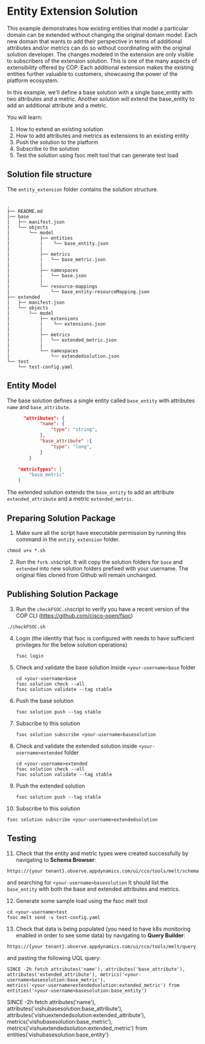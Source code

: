 # Entity Extension Solution

This example demonstrates how existing entities that model a particular domain can be extended without changing the original domain model. Each new domain that wants to add their perspective in terms of additional attributes and/or metrics can do so without coordinating with the original solution developer. The changes modeled in the extension are only visible to subscribers of the extension solution. This is one of the many aspects of extensibility offered by COP. Each additional extension makes the existing entities further valuable to customers, showcasing the power of the platform ecosystem.

In this example, we'll define a base solution with a single base_entity with two attributes and a metric. Another solution will extend the base_entity to add an additional attribute and a metric.

You will learn:

1. How to extend an existing solution
2. How to add attributes and metrics as extensions to an existing entity
3. Push the solution to the platform
4. Subscribe to the solution
5. Test the solution using fsoc melt tool that can generate test load

## Solution file structure

The `entity_extension` folder contains the solution structure.
```text

.
├── README.md
|── base
|   ├── manifest.json
|   └── objects
|       └── model
|           ├── entities 
|           |    └── base_entity.json
|           |   
|           ├── metrics
|           |   └── base_metric.json
|           |   
|           ├── namespaces
|           |   └── base.json
|           |   
|           └── resource-mappings
|               └── base_entity-resourceMapping.json
├── extended
|   ├── manifest.json
|   └── objects
|       └── model
|           ├── extensions 
|           |    └── extensions.json
|           |   
|           ├── metrics
|           |   └── extended_metric.json
|           |   
|           └── namespaces
|               └── extendedsolution.json
└── test       
    └── test-config.yaml

```
## Entity Model

The base solution defines a single entity called `base_entity` with attributes `name` and `base_attribute`.

```json
      "attributes": {
            "name": {
                "type": "string",
            },
            "base_attribute" :{
                "type": "long",
            }
        }   
```

```json
    "metricTypes": [
        "base_metric"
    ]
```
The extended solution extends the `base_entity` to add an attribute `extended_attribute` and a metric `extended_metric`.

## Preparing Solution Package

1. Make sure all the script have executable permission by running this command in the `entity_extension` folder.
```shell
chmod u+x *.sh
```

2. Run the `fork.sh`script. It will copy the solution folders for `base` and `extended` into new solution folders prefixed with your username. The original files cloned from Github will remain unchanged.


## Publishing Solution Package


3. Run the `checkFSOC.sh`script to verify you have a recent version of the COP CLI (https://github.com/cisco-open/fsoc)
```shell
./checkFSOC.sh
```
4. Login (the identity that fsoc is configured with needs to have sufficient privileges for the below solution operations)
    ```shell
   fsoc login
   ```
5. Check and validate the base solution inside `<your-username>base` folder 
   ```shell
   cd <your-username>base
   fsoc solution check --all
   fsoc solution validate --tag stable
   ```
6. Push the base solution
   ```shell
   fsoc solution push --tag stable
   ```
7. Subscribe to this solution
   ```shell
   fsoc solution subscribe <your-username>basesolution
   ```
8. Check and validate the extended solution inside `<your-username>extended` folder 
   ```shell
   cd <your-username>extended
   fsoc solution check --all
   fsoc solution validate --tag stable
   ```
9. Push the extended solution
   ```shell
   fsoc solution push --tag stable
   ```
10. Subscribe to this solution
   ```shell
   fsoc solution subscribe <your-username>extendedsolution
   ```    

## Testing

11. Check that the entity and metric types were created successfully by navigating to **Schema Browser**:
   ```
   https://{your tenant}.observe.appdynamics.com/ui/cco/tools/melt/schema
   ``` 
   and searching for `<your-username>basesolution` 
   It should list the `base_entity` with both the base and extended attributes and metrics.

12. Generate some sample load using the fsoc melt tool
```
cd <your-username>test
fsoc melt send -v test-config.yaml
```

13. Check that data is being populated (you need to have k8s monitoring enabled in order to see some data) by navigating to **Query Builder**:
   ```
   https://{your tenant}.observe.appdynamics.com/ui/cco/tools/melt/query
   ``` 
   and pasting the following UQL query:
   ```
   SINCE -2h fetch attributes('name'), attributes('base_attribute'), attributes('extended_attribute'), metrics('<your-username>basesolution:base_metric'),
 metrics('<your-username>extendedsolution:extended_metric') from entities('<your-username>basesolution:base_entity')
   ```



   SINCE -2h fetch attributes('name'), attributes('vishubasesolution:base_attribute'), attributes('vishuextendedsolution:extended_attribute'), metrics('vishubasesolution:base_metric'),
 metrics('vishuextendedsolution:extended_metric') from entities('vishubasesolution:base_entity')
